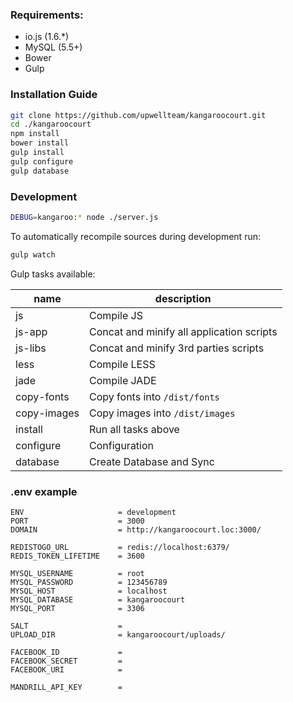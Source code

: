 ### Requirements:

*  io.js (1.6.*)
*  MySQL (5.5+)
*  Bower
*  Gulp

### Installation Guide
```bash
git clone https://github.com/upwellteam/kangaroocourt.git
cd ./kangaroocourt
npm install 
bower install
gulp install
gulp configure
gulp database
```

### Development
```bash
DEBUG=kangaroo:* node ./server.js
```

To automatically recompile sources during development run:
```bash
gulp watch
```


Gulp tasks available:

 name | description
 --- | ---
js | Compile JS
js-app | Concat and minify all application scripts
js-libs | Concat and minify 3rd parties scripts
less | Compile LESS
jade | Compile JADE
copy-fonts | Copy fonts into `/dist/fonts`
copy-images | Copy images into `/dist/images`
install | Run all tasks above
configure | Configuration
database | Create Database and Sync

### .env example
```
ENV                     = development
PORT                    = 3000
DOMAIN                  = http://kangaroocourt.loc:3000/

REDISTOGO_URL           = redis://localhost:6379/
REDIS_TOKEN_LIFETIME    = 3600

MYSQL_USERNAME          = root
MYSQL_PASSWORD          = 123456789
MYSQL_HOST              = localhost
MYSQL_DATABASE          = kangaroocourt
MYSQL_PORT              = 3306

SALT                    =
UPLOAD_DIR              = kangaroocourt/uploads/

FACEBOOK_ID             =
FACEBOOK_SECRET         =
FACEBOOK_URI            =

MANDRILL_API_KEY        =
```